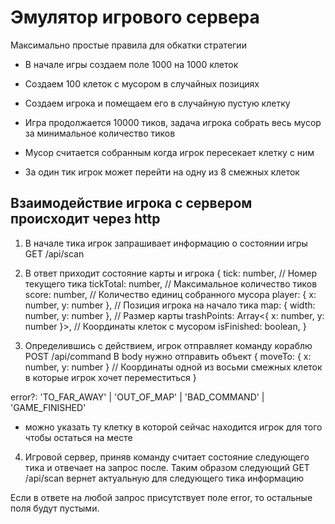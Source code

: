 # Эмулятор игрового сервера

Максимально простые правила для обкатки стратегии

- В начале игры создаем поле 1000 на 1000 клеток
- Создаем 100 клеток с мусором в случайных позициях
- Создаем игрока и помещаем его в случайную пустую клетку

- Игра продолжается 10000 тиков, задача игрока собрать весь мусор за минимальное количество тиков
- Мусор считается собранным когда игрок пересекает клетку с ним
- За один тик игрок может перейти на одну из 8 смежных клеток

## Взаимодействие игрока с сервером происходит через http

1. В начале тика игрок запрашивает информацию о состоянии игры GET /api/scan
2. В ответ приходит состояние карты и игрока
{
  tick: number, // Номер текущего тика
  tickTotal: number, // Максимальное количество тиков
  score: number, // Количество единиц собранного мусора
  player: { x: number, y: number }, // Позиция игрока на начало тика
  map: { width: number, y: number }, // Размер карты
  trashPoints: Array<{ x: number, y: number }>, // Координаты клеток с мусором
  isFinished: boolean,
}

3. Определившись с действием, игрок отправляет команду кораблю POST /api/command
В body нужно отправить объект
{
  moveTo: { x: number, y: number } // Координаты одной из восьми смежных клеток в которые игрок хочет переместиться
}

  error?: 'TO_FAR_AWAY' | 'OUT_OF_MAP' | 'BAD_COMMAND' | 'GAME_FINISHED'

- можно указать ту клетку в которой сейчас находится игрок для того чтобы остаться на месте

4. Игровой сервер, приняв команду считает состояние следующего тика и отвечает на запрос после.
Таким образом следующий GET /api/scan вернет актуальную для следующего тика информацию

Если в ответе на любой запрос присутствует поле error, то остальные поля будут пустыми.
